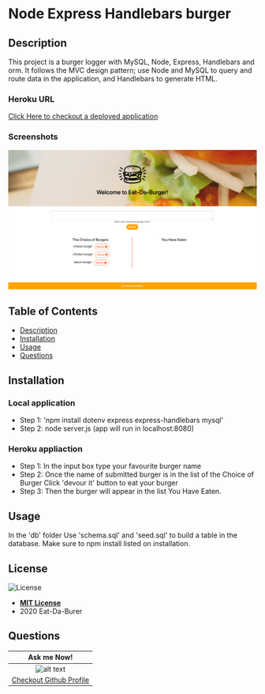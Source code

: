 # Node Express Handlebars burger

## Description
This project is a burger logger with MySQL, Node, Express, Handlebars and orm. It follows the MVC design pattern; use Node and MySQL to query and route data in the application, and Handlebars to generate HTML.

### Heroku URL
[Click Here to checkout a deployed application](https://sheltered-mountain-51090.herokuapp.com/)

### Screenshots
![Eat-Da-Burger](public/assets/img/burger_screenshot.png)

## Table of Contents
- [Description](#description) 
- [Installation](#installation) 
- [Usage](#usage) 
- [Questions](#questions) 

## Installation
### Local application 
- Step 1: 'npm install dotenv express express-handlebars mysql'
- Step 2: node server.js (app will run in localhost:8080)

### Heroku appliaction
- Step 1: In the input box type your favourite burger name
- Step 2: Once the name of submitted burger is in the list of the Choice of Burger Click 'devour it' button to eat your burger
- Step 3: Then the burger will appear in the list You Have Eaten.

## Usage
In the 'db' folder Use 'schema.sql' and 'seed.sql' to build a table in the database. Make sure to npm install listed on installation.

## License
![License](https://img.shields.io/badge/License-MIT%20License-blue)
- **[MIT License](https://opensource.org/licenses/MIT)** 
- 2020 Eat-Da-Burer

## Questions
| Ask me Now! |
| :---: |
| ![alt text](https://avatars0.githubusercontent.com/u/65268642?s=400&u=bd568c7596e7f6c9585caeb89e88b084e56c21f9&v=4 "Github Profile Picture") |
| <a href="https://github.com/nuleeannajeon" target="_blank">Checkout Github Profile</a> |
